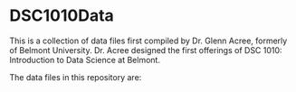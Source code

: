 # DSC1010Data

This is a collection of data files first compiled by Dr. Glenn Acree, formerly of Belmont University. Dr. Acree designed the first offerings
of DSC 1010: Introduction to Data Science at Belmont.

The data files in this repository are:
